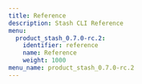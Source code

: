 ```yaml
---
title: Reference
description: Stash CLI Reference
menu:
  product_stash_0.7.0-rc.2:
    identifier: reference
    name: Reference
    weight: 1000
menu_name: product_stash_0.7.0-rc.2
---
```


